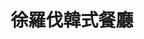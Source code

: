 ---
title: "徐羅伐韓式餐廳"
description: "徐羅伐韓式餐廳"
layout: shop
keywords:
  - 美食競賽
  - 台灣美食
  - 美食精選
datePublished: "2025-06-30"
dateModified: "2025-07-06"
city: "台北市"
district: "大安區"
address: "台北市大安區永康街14巷5號1樓"
phone: "0223581211"
geo: "25.03141402596876, 121.52919666271427"
google_map: "https://maps.app.goo.gl/DbMKPJG3dm78ARwE6"
footinder: "https://footinder.com.tw/%E5%8F%B0%E5%8C%97%E5%B8%82%E5%A4%A7%E5%AE%89%E5%8D%80/31436/"
official: "https://www.facebook.com/profile.php?id=100064104812705&fref=ts"
award:
  - name: "500盤"
    year: "2024"
    entries:
      - dishes:
          - "韓式冷麵"

---